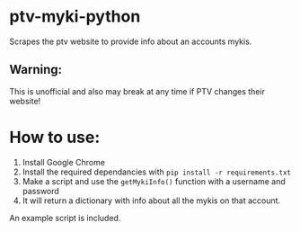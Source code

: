 # ptv-myki-python
Scrapes the ptv website to provide info about an accounts mykis.

## Warning:
This is unofficial and also may break at any time if PTV changes their website!

# How to use:
1. Install Google Chrome
2. Install the required dependancies with `pip install -r requirements.txt`
3. Make a script and use the `getMykiInfo()` function with a username and password
4. It will return a dictionary with info about all the mykis on that account.

An example script is included.
